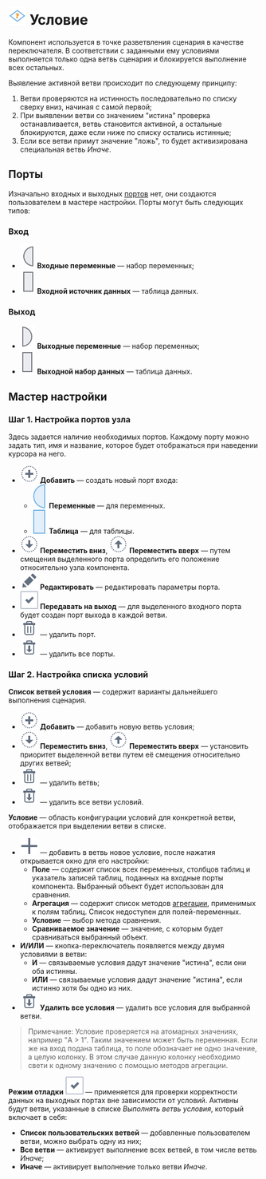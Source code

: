 # ![Условие](../../images/icons/components/condition_default.svg) Условие

Компонент используется в точке разветвления сценария в качестве переключателя. В соответствии с заданными ему условиями выполняется только одна ветвь сценария и блокируется выполнение всех остальных.

Выявление активной ветви происходит по следующему принципу:

1. Ветви проверяются на истинность последовательно по списку сверху вниз, начиная с самой первой;
1. При выявлении ветви со значением "истина" проверка останавливается, ветвь становится активной, а остальные блокируются, даже если ниже по списку остались истинные;
1. Если все ветви примут значение "ложь", то будет активизирована специальная ветвь *Иначе*.

## Порты

Изначально входных и выходных [портов](../../scenario/ports/README.md) нет, они создаются пользователем в мастере настройки. Порты могут быть следующих типов:

### Вход

* ![Входные переменные](../../images/icons/app/node/ports/inputs/variable_inactive.svg) **Входные переменные** — набор переменных;
* ![Входной источник данных](../../images/icons/app/node/ports/inputs/table_inactive.svg) **Входной источник данных** — таблица данных.

### Выход

* ![Выходные переменные](../../images/icons/app/node/ports/outputs/variable_inactive.svg) **Выходные переменные** — набор переменных;
* ![Выходной набор данных](../../images/icons/app/node/ports/outputs/table_inactive.svg) **Выходной набор данных** — таблица данных.

## Мастер настройки

### Шаг 1. Настройка портов узла

Здесь задается наличие необходимых портов. Каждому порту можно задать тип, имя и название, которое будет отображаться при наведении курсора на него.

* ![Создать новый порт](../../images/icons/toolbar-controls/plus_default.svg) **Добавить** — создать новый порт входа:
  * ![Для переменных](../../images/icons/app/node/ports/inputs/variable_hover.svg) **Переменные** — для переменных.
  * ![Для таблицы](../../images/icons/app/node/ports/inputs/table_hover.svg) **Таблица** — для таблицы.
* ![Смещение порта вниз](../../images/icons/toolbar-controls/movedown_default.svg) **Переместить вниз**, ![Смещение порта вверх](../../images/icons/toolbar-controls/moveup_default.svg) **Переместить вверх** — путем смещения выделенного порта определить его положение относительно узла компонента.
* ![Редактировать параметры порта](../../images/icons/toolbar-controls/edit_default.svg) **Редактировать** — редактировать параметры порта.
* ![Создание выхода](../../images/icons/checkbox-states/checked_default.svg) **Передавать на выход** — для выделенного входного порта будет создан порт выхода в каждой ветви.
* ![Удалить порт](../../images/icons/toolbar-controls/delete_default.svg) — удалить порт.
* ![Удалить все порты](../../images/icons/toolbar-controls/delete-all_default.svg) — удалить все порты.

### Шаг 2. Настройка списка условий

**Список ветвей условия** — содержит варианты дальнейшего выполнения сценария.

* ![Добавить ветвь](../../images/icons/toolbar-controls/plus_default.svg) **Добавить** — добавить новую ветвь условия;
* ![Переместить ветвь вниз](../../images/icons/toolbar-controls/movedown_default.svg) **Переместить вниз**, ![Переместить ветвь вверх](../../images/icons/toolbar-controls/moveup_default.svg) **Переместить вверх** — установить приоритет выделенной ветви путем её смещения относительно других ветвей;
* ![Удалить ветвь](../../images/icons/toolbar-controls/delete_default.svg) — удалить ветвь;
* ![Удалить все ветви](../../images/icons/toolbar-controls/delete-all_default.svg) — удалить все ветви условий.

**Условие** — область конфигурации условий для конкретной ветви, отображается при выделении ветви в списке.

* ![Добавить новое условие](../../images/icons/filterdata/filterdata-add_18x18.svg) — добавить в ветвь новое условие, после нажатия открывается окно для его настройки:
  * **Поле** — содержит список всех переменных, столбцов таблиц и указатель записей таблиц, поданных на входные порты компонента. Выбранный объект будет использован для сравнения.
  * **Агрегация** — содержит список методов [агрегации](../func/aggregation-functions.md), применимых к полям таблиц. Список недоступен для полей-переменных.
  * **Условие** — выбор метода сравнения.
  * **Сравниваемое значение** — значение, с которым будет сравниваться выбранный объект.
* **И/ИЛИ** — кнопка-переключатель появляется между двумя условиями в ветви:
  * **И** — связываемые условия дадут значение "истина", если они оба истинны.
  * **ИЛИ** — связываемые условия дадут значение "истина", если истинно хотя бы одно из них.
* ![**Удалить все условия**](../../images/icons/toolbar-controls/delete-all_default.svg) **Удалить все условия** — удалить все условия для выбранной ветви.

> Примечание: Условие проверяется на атомарных значениях, например "A > 1". Таким значением может быть переменная. Если же на вход подана таблица, то поле обозначает не одно значение, а целую колонку. В этом случае данную колонку необходимо свети к одному значению с помощью методов агрегации.

**Режим отладки** ![Режим отладки](../../images/icons/checkbox-states/checked_default.svg) — применяется для проверки корректности данных на выходных портах вне зависимости от условий. Активны будут ветви, указанные в списке *Выполнять ветвь условия*, который включает в себя:

* **Список пользовательских ветвей** — добавленные пользователем ветви, можно выбрать одну из них;
* **Все ветви** — активирует выполнение всех ветвей, в том числе ветвь *Иначе*;
* **Иначе** — активирует выполнение только ветви *Иначе*.
